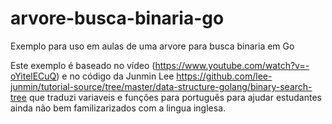 # arvore-busca-binaria-go
Exemplo para uso em aulas de uma arvore para busca binaria em Go

Este exemplo é baseado no vídeo (https://www.youtube.com/watch?v=-oYitelECuQ) e no código da Junmin Lee https://github.com/lee-junmin/tutorial-source/tree/master/data-structure-golang/binary-search-tree que traduzi variaveis e funções para português para ajudar estudantes ainda não bem familizarizados com a lingua inglesa.
